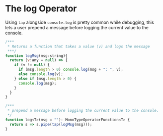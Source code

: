 # The log Operator

Using `tap` alongside `console.log` is pretty common while debugging, this lets a user prepend a message before logging the current value to the console.

```JavaScript
/***
 * Returns a function that takes a value (v) and logs the message
 ***/
function logMsg(msg:string){
  return (v:any = null) => {
    if (v != null) {
      if (msg.length > 0) console.log(msg + ": ", v);
      else console.log(v);
    } else if (msg.length > 0) {
      console.log(msg);
    }
  }
}

/***
 * prepend a message before logging the current value to the console.
 */
function log<T>(msg = ""): MonoTypeOperatorFunction<T> {
  return s => s.pipe(tap(logMsg(msg)));
}
```
